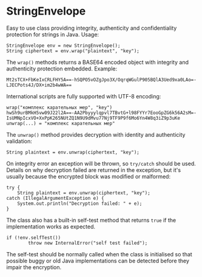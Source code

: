 StringEnvelope
==============

Easy to use class providing integrity, authenticity and confidentiality protection for strings in Java. Usage:

    StringEnvelope env = new StringEnvelope();
    String ciphertext = env.wrap("plaintext", "key");

The `wrap()` methods returns a BASE64 encoded object with integrity and authenticity protection embedded. Example:

    Mt2sTCX+FbKeIxCRLFHY5A==-hSQPO5vOZgJpo3X/OqrqWGulP905BQlA3Ued9xa0LAo=-LJECPots4J/DX+im2b4wWA==

International scripts are fully supported with UTF-8 encoding:

    wrap("комплекс карательных мер", "key")
    hwSh9urBMkH5vw09J22l2A==-AA2Pbyyylqpvl7TBvtG+l98FYYr7EooGpZG6k56A2sM=-IsUMNpIcxVO+XxPpK265NUtZQ1N9U9dMvu77Nj9TF9P9f6Mo6Yn4W8q3iZ9p3uKe
    unwrap(...) = "комплекс карательных мер"

The `unwrap()` method provides decryption with identity and authenticity validation:

    String plaintext = env.unwrap(ciphertext, "key");

On integrity error an exception will be thrown, so `try/catch` should be used. Details on why decryption
failed are returned in the exception, but it's usually because the encrypted block was modified or malformed:

    try {
        String plaintext = env.unwrap(ciphertext, "key");
    catch (IllegalArgumentException e) {
        System.out.println("Decryption failed: " + e);
    }

The class also has a built-in self-test method that returns `true` if the implementation works as expected.

    if (!env.selfTest())
            throw new InternalError("self test failed");

The self-test should be normally called when the class is initialised so that possible buggy or old Java
implementations can be detected before they impair the encryption.

